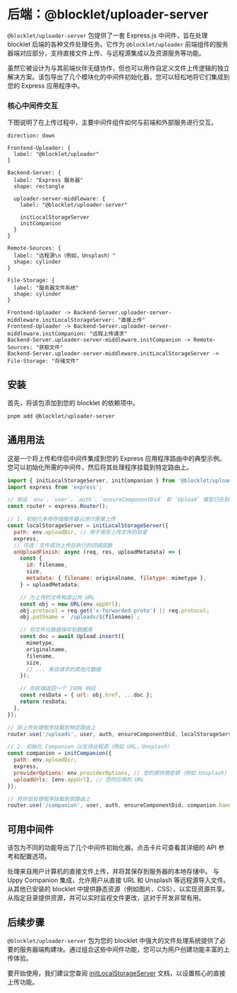 # 后端：@blocklet/uploader-server

`@blocklet/uploader-server` 包提供了一套 Express.js 中间件，旨在处理 blocklet 后端的各种文件处理任务。它作为 `@blocklet/uploader` 前端组件的服务器端对应部分，支持直接文件上传、与远程源集成以及资源服务等功能。

虽然它被设计为与其前端伙伴无缝协作，但也可以用作自定义文件上传逻辑的独立解决方案。该包导出了几个模块化的中间件初始化器，您可以轻松地将它们集成到您的 Express 应用程序中。

### 核心中间件交互

下图说明了在上传过程中，主要中间件组件如何与前端和外部服务进行交互。

```d2
direction: down

Frontend-Uploader: {
  label: "@blocklet/uploader"
}

Backend-Server: {
  label: "Express 服务器"
  shape: rectangle

  uploader-server-middleware: {
    label: "@blocklet/uploader-server"

    initLocalStorageServer
    initCompanion
  }
}

Remote-Sources: {
  label: "远程源\n（例如，Unsplash）"
  shape: cylinder
}

File-Storage: {
  label: "服务器文件系统"
  shape: cylinder
}

Frontend-Uploader -> Backend-Server.uploader-server-middleware.initLocalStorageServer: "直接上传"
Frontend-Uploader -> Backend-Server.uploader-server-middleware.initCompanion: "远程上传请求"
Backend-Server.uploader-server-middleware.initCompanion -> Remote-Sources: "获取文件"
Backend-Server.uploader-server-middleware.initLocalStorageServer -> File-Storage: "存储文件"

```

## 安装

首先，将该包添加到您的 blocklet 的依赖项中。

```bash Installation icon=mdi:language-bash
pnpm add @blocklet/uploader-server
```

## 通用用法

这是一个将上传和伴侣中间件集成到您的 Express 应用程序路由中的典型示例。您可以初始化所需的中间件，然后将其处理程序挂载到特定路由上。

```javascript Express Router Example icon=logos:javascript
import { initLocalStorageServer, initCompanion } from '@blocklet/uploader-server';
import express from 'express';

// 假设 `env`、`user`、`auth`、`ensureComponentDid` 和 `Upload` 模型已在别处定义
const router = express.Router();

// 1. 初始化本地存储服务器以进行直接上传
const localStorageServer = initLocalStorageServer({
  path: env.uploadDir, // 用于保存上传文件的目录
  express,
  // 可选：文件成功上传后执行的回调函数
  onUploadFinish: async (req, res, uploadMetadata) => {
    const {
      id: filename,
      size,
      metadata: { filename: originalname, filetype: mimetype },
    } = uploadMetadata;

    // 为上传的文件构造公共 URL
    const obj = new URL(env.appUrl);
    obj.protocol = req.get('x-forwarded-proto') || req.protocol;
    obj.pathname = `/uploads/${filename}`;

    // 将文件元数据保存到数据库
    const doc = await Upload.insert({
      mimetype,
      originalname,
      filename,
      size,
      // ... 来自请求的其他元数据
    });

    // 向前端返回一个 JSON 响应
    const resData = { url: obj.href, ...doc };
    return resData;
  },
});

// 将上传处理程序挂载到特定路由上
router.use('/uploads', user, auth, ensureComponentDid, localStorageServer.handle);

// 2. 初始化 Companion 以支持远程源（例如 URL、Unsplash）
const companion = initCompanion({
  path: env.uploadDir,
  express,
  providerOptions: env.providerOptions, // 您的提供商密钥（例如 Unsplash）
  uploadUrls: [env.appUrl], // 您的应用的 URL
});

// 将伴侣处理程序挂载到其路由上
router.use('/companion', user, auth, ensureComponentDid, companion.handle);
```

## 可用中间件

该包为不同的功能导出了几个中间件初始化器。点击卡片可查看其详细的 API 参考和配置选项。

<x-cards data-columns="2">
  <x-card data-title="initLocalStorageServer" data-icon="lucide:hard-drive-upload" data-href="/api-reference/uploader-server/local-storage">
    处理来自用户计算机的直接文件上传，并将其保存到服务器的本地存储中。
  </x-card>
  <x-card data-title="initCompanion" data-icon="lucide:link" data-href="/api-reference/uploader-server/companion">
    与 Uppy Companion 集成，允许用户从直接 URL 和 Unsplash 等远程源导入文件。
  </x-card>
  <x-card data-title="initStaticResourceMiddleware" data-icon="lucide:folder-static" data-href="/api-reference/uploader-server/static-resource">
    从其他已安装的 blocklet 中提供静态资源（例如图片、CSS），以实现资源共享。
  </x-card>
  <x-card data-title="initDynamicResourceMiddleware" data-icon="lucide:folder-sync" data-href="/api-reference/uploader-server/dynamic-resource">
    从指定目录提供资源，并可以实时监视文件更改，这对于开发非常有用。
  </x-card>
</x-cards>

## 后续步骤

`@blocklet/uploader-server` 包为您的 blocklet 中强大的文件处理系统提供了必要的服务器端构建块。通过组合这些中间件功能，您可以为用户创建功能丰富的上传体验。

要开始使用，我们建议您查阅 [initLocalStorageServer](./api-reference-uploader-server-local-storage.md) 文档，以设置核心的直接上传功能。